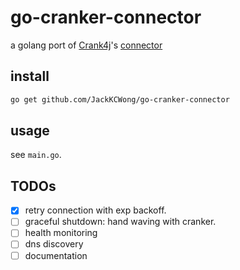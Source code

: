 # go-cranker-connector

a golang port of [Crank4j](https://github.com/danielflower/crank4j)'s [connector](https://github.com/danielflower/crank4j/tree/master/crank4j-connector-embedded)


## install

```bash
go get github.com/JackKCWong/go-cranker-connector
```


## usage

see `main.go`.

## TODOs

- [x] retry connection with exp backoff. 
- [ ] graceful shutdown: hand waving with cranker.
- [ ] health monitoring
- [ ] dns discovery
- [ ] documentation
